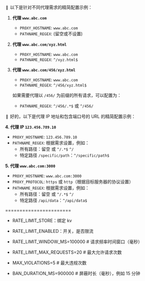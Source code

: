 ❙ 以下是针对不同代理需求的精简配置示例：

1. **代理 `www.abc.com`**

    -   `PROXY_HOSTNAME`: `www.abc.com`
    -   `PATHNAME_REGEX`: (留空或不设置)

2. **代理 `www.abc.com/xyz.html`**

    -   `PROXY_HOSTNAME`: `www.abc.com`
    -   `PATHNAME_REGEX`: `^/xyz.html$`

3. **代理 `www.abc.com/456/xyz.html`**

    -   `PROXY_HOSTNAME`: `www.abc.com`
    -   `PATHNAME_REGEX`: `^/456/xyz.html$`

    如果需要代理以 `/456/` 为前缀的所有请求，可以配置为：

    -   `PATHNAME_REGEX`: `^/456/.*$` 或 `^/456/` 

❙ 好的，以下是代理 IP 地址和包含端口号的 URL 的精简配置示例：

**4. 代理 IP `123.456.789.10`**

   -   `PROXY_HOSTNAME`: `123.456.789.10`
   -   `PATHNAME_REGEX`: 根据需求设置，例如：
       -   所有路径：留空 或 `^/.*$` `^/`
       -   特定路径 `/specific/path`：`^/specific/path$`

**5. 代理 `www.abc.com:3000`**

   -   `PROXY_HOSTNAME`: `www.abc.com:3000`
   -   `PROXY_PROTOCOL`: `https` 或 `http`（根据目标服务器的协议设置）
   -   `PATHNAME_REGEX`: 根据需求设置，例如：
       -   所有路径：留空 或 `^/.*$` `^/`
       -   特定路径 `/api/data`：`^/api/data$`
    
=======================
- RATE_LIMIT_STORE：绑定 kv
- RATE_LIMIT_ENABLED：开关，是否限流

- RATE_LIMIT_WINDOW_MS=100000        # 请求频率时间窗口（毫秒）
- RATE_LIMIT_MAX_REQUESTS=20         # 最大允许请求次数
- MAX_VIOLATIONS=5                   # 最大违规次数
- BAN_DURATION_MS=900000              # 屏蔽时长（毫秒），例如 15 分钟
